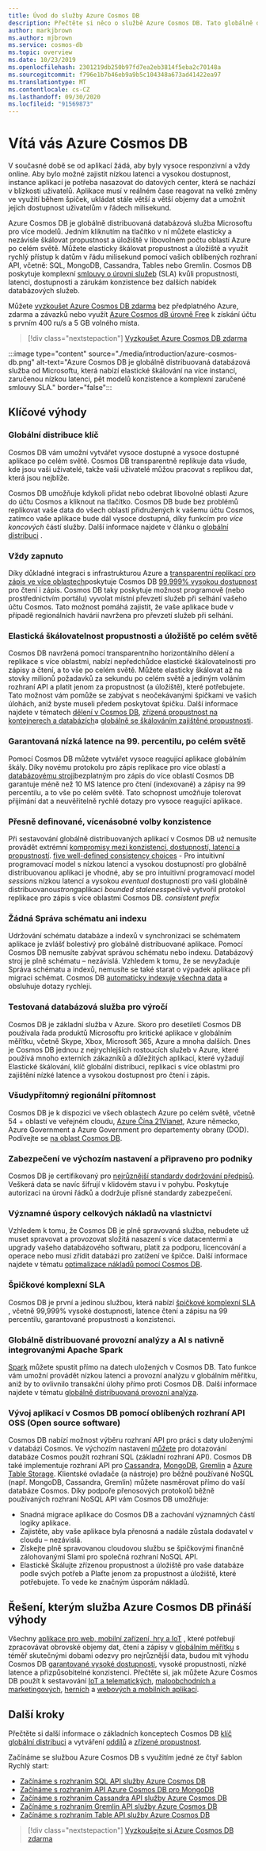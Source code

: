 ```yaml
---
title: Úvod do služby Azure Cosmos DB
description: Přečtěte si něco o službě Azure Cosmos DB. Tato globálně distribuovaná databáze s více modely je navržená s ohledem na nízkou latenci, elastickou škálovatelnost a vysokou dostupnost a nabízí nativní podporu pro data NoSQL.
author: markjbrown
ms.author: mjbrown
ms.service: cosmos-db
ms.topic: overview
ms.date: 10/23/2019
ms.openlocfilehash: 2301219db250b97fd7ea2eb3814f5eba2c70148a
ms.sourcegitcommit: f796e1b7b46eb9a9b5c104348a673ad41422ea97
ms.translationtype: MT
ms.contentlocale: cs-CZ
ms.lasthandoff: 09/30/2020
ms.locfileid: "91569873"
---
```

# <a name="welcome-to-azure-cosmos-db"></a>Vítá vás Azure Cosmos DB

V současné době se od aplikací žádá, aby byly vysoce responzivní a vždy online. Aby bylo možné zajistit nízkou latenci a vysokou dostupnost, instance aplikací je potřeba nasazovat do datových center, která se nachází v blízkosti uživatelů. Aplikace musí v reálném čase reagovat na velké změny ve využití během špiček, ukládat stále větší a větší objemy dat a umožnit jejich dostupnost uživatelům v řádech milisekund.

Azure Cosmos DB je globálně distribuovaná databázová služba Microsoftu pro více modelů. Jedním kliknutím na tlačítko v ní můžete elasticky a nezávisle škálovat propustnost a úložiště v libovolném počtu oblastí Azure po celém světě. Můžete elasticky škálovat propustnost a úložiště a využít rychlý přístup k datům v řádu milisekund pomocí vašich oblíbených rozhraní API, včetně: SQL, MongoDB, Cassandra, Tables nebo Gremlin. Cosmos DB poskytuje komplexní [smlouvy o úrovni služeb](https://azure.microsoft.com/support/legal/sla/cosmos-db/v1_3/) (SLA) kvůli propustnosti, latenci, dostupnosti a zárukám konzistence bez dalších nabídek databázových služeb.

Můžete [vyzkoušet Azure Cosmos DB zdarma](https://azure.microsoft.com/try/cosmosdb/) bez předplatného Azure, zdarma a závazků nebo využít [Azure Cosmos dB úrovně Free](optimize-dev-test.md#azure-cosmos-db-free-tier) k získání účtu s prvním 400 ru/s a 5 GB volného místa.

> [!div class="nextstepaction"]
> [Vyzkoušet Azure Cosmos DB zdarma](https://azure.microsoft.com/try/cosmosdb/)

:::image type="content" source="./media/introduction/azure-cosmos-db.png" alt-text="Azure Cosmos DB je globálně distribuovaná databázová služba od Microsoftu, která nabízí elastické škálování na více instancí, zaručenou nízkou latenci, pět modelů konzistence a komplexní zaručené smlouvy SLA." border="false":::

## <a name="key-benefits"></a>Klíčové výhody

### <a name="turnkey-global-distribution"></a>Globální distribuce klíč

Cosmos DB vám umožní vytvářet vysoce dostupné a vysoce dostupné aplikace po celém světě. Cosmos DB transparentně replikuje data všude, kde jsou vaši uživatelé, takže vaši uživatelé můžou pracovat s replikou dat, která jsou nejblíže.

Cosmos DB umožňuje kdykoli přidat nebo odebrat libovolné oblasti Azure do účtu Cosmos a kliknout na tlačítko. Cosmos DB bude bez problémů replikovat vaše data do všech oblastí přidružených k vašemu účtu Cosmos, zatímco vaše aplikace bude dál vysoce dostupná, díky funkcím pro *více koncových* částí služby. Další informace najdete v článku o [globální distribuci](distribute-data-globally.md) .

### <a name="always-on"></a>Vždy zapnuto

Díky důkladné integraci s infrastrukturou Azure a [transparentní replikací pro zápis ve více oblastech](global-dist-under-the-hood.md)poskytuje Cosmos DB [99,999% vysokou dostupnost](high-availability.md) pro čtení i zápis. Cosmos DB taky poskytuje možnost programově (nebo prostřednictvím portálu) vyvolat místní převzetí služeb při selhání vašeho účtu Cosmos. Tato možnost pomáhá zajistit, že vaše aplikace bude v případě regionálních havárií navržena pro převzetí služeb při selhání.

### <a name="elastic-scalability-of-throughput-and-storage-worldwide"></a>Elastická škálovatelnost propustnosti a úložiště po celém světě

Cosmos DB navržená pomocí transparentního horizontálního dělení a replikace s více oblastmi, nabízí nepředchůdce elastické škálovatelnosti pro zápisy a čtení, a to vše po celém světě. Můžete elasticky škálovat až na stovky milionů požadavků za sekundu po celém světě a jediným voláním rozhraní API a platit jenom za propustnost (a úložiště), které potřebujete. Tato možnost vám pomůže se zabývat s neočekávanými špičkami ve vašich úlohách, aniž byste museli předem poskytovat špičku. Další informace najdete v tématech [dělení v Cosmos DB](partitioning-overview.md), [zřízená propustnost na kontejnerech a databázích](set-throughput.md)a [globálně se škálováním zajištěné propustnosti](scaling-throughput.md).

### <a name="guaranteed-low-latency-at-99th-percentile-worldwide"></a>Garantovaná nízká latence na 99. percentilu, po celém světě

Pomocí Cosmos DB můžete vytvářet vysoce reagující aplikace globálním škály. Díky novému protokolu pro zápis replikace pro více oblastí a [databázovému stroji](index-policy.md)bezplatným pro zápis do více oblastí Cosmos DB garantuje méně než 10 MS latence pro čtení (indexované) a zápisy na 99 percentilu, a to vše po celém světě. Tato schopnost umožňuje tolerovat přijímání dat a neuvěřitelně rychlé dotazy pro vysoce reagující aplikace.

### <a name="precisely-defined-multiple-consistency-choices"></a>Přesně definované, vícenásobné volby konzistence

Při sestavování globálně distribuovaných aplikací v Cosmos DB už nemusíte provádět extrémní [kompromisy mezi konzistencí, dostupností, latencí a propustností](consistency-levels-tradeoffs.md). [five well-defined consistency choices](consistency-levels.md)  -  Pro intuitivní programovací model s nízkou latencí a vysokou dostupností pro globálně distribuovanou aplikaci je vhodné, aby se pro intuitivní programovací model *session*s nízkou latencí a vysokou *eventual* dostupností pro vaši globálně distribuovanou*strong*aplikaci *bounded staleness*pečlivě vytvořil protokol replikace pro zápis s více oblastmi Cosmos DB. *consistent prefix*

### <a name="no-schema-or-index-management"></a>Žádná Správa schématu ani indexu

Udržování schématu databáze a indexů v synchronizaci se schématem aplikace je zvlášť bolestivý pro globálně distribuované aplikace. Pomocí Cosmos DB nemusíte zabývat správou schématu nebo indexu. Databázový stroj je plně schématu – nezávislá.  Vzhledem k tomu, že se nevyžaduje Správa schématu a indexů, nemusíte se také starat o výpadek aplikace při migraci schémat. Cosmos DB [automaticky indexuje všechna data](index-policy.md) a obsluhuje dotazy rychleji.

### <a name="battle-tested-database-service"></a>Testovaná databázová služba pro výročí

Cosmos DB je základní služba v Azure. Skoro pro desetiletí Cosmos DB používala řada produktů Microsoftu pro kritické aplikace v globálním měřítku, včetně Skype, Xbox, Microsoft 365, Azure a mnoha dalších. Dnes je Cosmos DB jednou z nejrychlejších rostoucích služeb v Azure, které používá mnoho externích zákazníků a důležitých aplikací, které vyžadují Elastické škálování, klíč globální distribuci, replikaci s více oblastmi pro zajištění nízké latence a vysokou dostupnost pro čtení i zápis.

### <a name="ubiquitous-regional-presence"></a>Všudypřítomný regionální přítomnost

Cosmos DB je k dispozici ve všech oblastech Azure po celém světě, včetně 54 + oblastí ve veřejném cloudu, [Azure Čína 21Vianet](https://www.azure.cn/en-us/), Azure německo, Azure Government a Azure Government pro departementy obrany (DOD). Podívejte se [na oblast Cosmos DB](regional-presence.md).

### <a name="secure-by-default-and-enterprise-ready"></a>Zabezpečení ve výchozím nastavení a připraveno pro podniky

Cosmos DB je certifikovaný pro [nejrůznější standardy dodržování předpisů](compliance.md). Veškerá data se navíc šifrují v klidovém stavu i v pohybu. Poskytuje autorizaci na úrovni řádků a dodržuje přísné standardy zabezpečení.

### <a name="significant-tco-savings"></a>Významné úspory celkových nákladů na vlastnictví

Vzhledem k tomu, že Cosmos DB je plně spravovaná služba, nebudete už muset spravovat a provozovat složitá nasazení s více datacentermi a upgrady vašeho databázového softwaru, platit za podporu, licencování a operace nebo musí zřídit databázi pro zatížení ve špičce. Další informace najdete v tématu [optimalizace nákladů pomocí Cosmos DB](total-cost-ownership.md).

### <a name="industry-leading-comprehensive-slas"></a>Špičkové komplexní SLA

Cosmos DB je první a jedinou službou, která nabízí [špičkové komplexní SLA](https://azure.microsoft.com/support/legal/sla/cosmos-db/) , včetně 99,999% vysoké dostupnosti, latence čtení a zápisu na 99 percentilu, garantované propustnosti a konzistenci.

### <a name="globally-distributed-operational-analytics-and-ai-with-natively-built-in-apache-spark"></a>Globálně distribuované provozní analýzy a AI s nativně integrovanými Apache Spark

[Spark](spark-connector.md) můžete spustit přímo na datech uložených v Cosmos DB. Tato funkce vám umožní provádět nízkou latenci a provozní analýzu v globálním měřítku, aniž by to ovlivnilo transakční úlohy přímo proti Cosmos DB. Další informace najdete v tématu [globálně distribuovaná provozní analýza](lambda-architecture.md).

### <a name="develop-applications-on-cosmos-db-using-popular-open-source-software-oss-apis"></a>Vývoj aplikací v Cosmos DB pomocí oblíbených rozhraní API OSS (Open source software)

Cosmos DB nabízí možnost výběru rozhraní API pro práci s daty uloženými v databázi Cosmos. Ve výchozím nastavení [můžete](how-to-sql-query.md) pro dotazování databáze Cosmos použít rozhraní SQL (základní rozhraní API). Cosmos DB také implementuje rozhraní API pro [Cassandra](cassandra-introduction.md), [MongoDB](mongodb-introduction.md), [Gremlin](graph-introduction.md) a [Azure Table Storage](table-introduction.md). Klientské ovladače (a nástroje) pro běžně používané NoSQL (např. MongoDB, Cassandra, Gremlin) můžete nasměrovat přímo do vaší databáze Cosmos. Díky podpoře přenosových protokolů běžně používaných rozhraní NoSQL API vám Cosmos DB umožňuje:

* Snadná migrace aplikace do Cosmos DB a zachování významných částí logiky aplikace.
* Zajistěte, aby vaše aplikace byla přenosná a nadále zůstala dodavatel v cloudu – nezávislá.
* Získejte plně spravovanou cloudovou službu se špičkovými finančně zálohovanými Slami pro společná rozhraní NoSQL API. 
* Elastickě Škálujte zřízenou propustnost a úložiště pro vaše databáze podle svých potřeb a Plaťte jenom za propustnost a úložiště, které potřebujete. To vede ke značným úsporám nákladů.

## <a name="solutions-that-benefit-from-azure-cosmos-db"></a>Řešení, kterým služba Azure Cosmos DB přináší výhody

Všechny [aplikace pro web, mobilní zařízení, hry a IoT](use-cases.md) , které potřebují zpracovávat obrovské objemy dat, čtení a zápisy v [globálním měřítku](distribute-data-globally.md) s téměř skutečnými dobami odezvy pro nejrůznější data, budou mít výhodu Cosmos DB [garantované vysoké dostupnosti](https://azure.microsoft.com/support/legal/sla/cosmos-db/), vysoké propustnosti, nízké latence a přizpůsobitelné konzistenci. Přečtěte si, jak můžete Azure Cosmos DB použít k sestavování [IoT a telematických](use-cases.md#iot-and-telematics), [maloobchodních a marketingových](use-cases.md#retail-and-marketing), [herních](use-cases.md#gaming) a [webových a mobilních aplikací](use-cases.md#web-and-mobile-applications).

## <a name="next-steps"></a>Další kroky

Přečtěte si další informace o základních konceptech Cosmos DB [klíč globální distribuci](distribute-data-globally.md) a vytváření [oddílů](partitioning-overview.md) a [zřízené propustnost](request-units.md).

Začínáme se službou Azure Cosmos DB s využitím jedné ze čtyř šablon Rychlý start:

* [Začínáme s rozhraním SQL API služby Azure Cosmos DB](create-sql-api-dotnet.md)
* [Začínáme s rozhraním API Azure Cosmos DB pro MongoDB](create-mongodb-nodejs.md)
* [Začínáme s rozhraním Cassandra API služby Azure Cosmos DB](create-cassandra-dotnet.md)
* [Začínáme s rozhraním Gremlin API služby Azure Cosmos DB](create-graph-dotnet.md)
* [Začínáme s rozhraním Table API služby Azure Cosmos DB](create-table-dotnet.md)

> [!div class="nextstepaction"]
> [Vyzkoušejte si Azure Cosmos DB zdarma](https://azure.microsoft.com/try/cosmosdb/)
